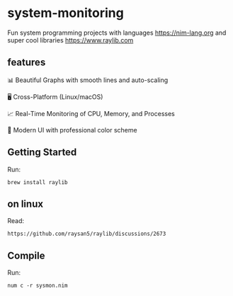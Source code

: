 # system-monitoring

Fun system programming projects with languages https://nim-lang.org and super cool libraries https://www.raylib.com


## features

📊 Beautiful Graphs with smooth lines and auto-scaling

🖥️ Cross-Platform (Linux/macOS)

📈 Real-Time Monitoring of CPU, Memory, and Processes

🎨 Modern UI with professional color scheme


## Getting Started
Run:
```console
brew install raylib
```

## on linux
Read:
```
https://github.com/raysan5/raylib/discussions/2673
```


## Compile
Run:
```console
num c -r sysmon.nim
```
